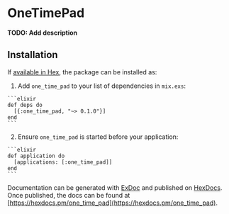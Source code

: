 # OneTimePad

**TODO: Add description**

## Installation

If [available in Hex](https://hex.pm/docs/publish), the package can be installed as:

  1. Add `one_time_pad` to your list of dependencies in `mix.exs`:

    ```elixir
    def deps do
      [{:one_time_pad, "~> 0.1.0"}]
    end
    ```

  2. Ensure `one_time_pad` is started before your application:

    ```elixir
    def application do
      [applications: [:one_time_pad]]
    end
    ```

Documentation can be generated with [ExDoc](https://github.com/elixir-lang/ex_doc)
and published on [HexDocs](https://hexdocs.pm). Once published, the docs can
be found at [https://hexdocs.pm/one_time_pad](https://hexdocs.pm/one_time_pad).


